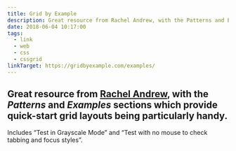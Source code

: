```yaml
---
title: Grid by Example
description: Great resource from Rachel Andrew, with the Patterns and Examples sections which provide quick-start grid layouts being particularly handy.
date: 2018-06-04 10:17:00
tags:
  - link
  - web
  - css
  - cssgrid
linkTarget: https://gridbyexample.com/examples/
---
```

Great resource from [Rachel Andrew](https://rachelandrew.co.uk/), with the _Patterns_ and _Examples_ sections which provide quick-start grid layouts being particularly handy.
---

Includes “Test in Grayscale Mode” and “Test with no mouse to check tabbing and focus styles”.
